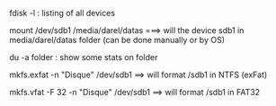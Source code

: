 fdisk -l : listing of all devices

mount /dev/sdb1 /media/darel/datas ===> will the device sdb1 in media/darel/datas folder (can be done manually or by OS)

du -a folder : show some stats on folder


mkfs.exfat -n "Disque" /dev/sdb1 ==> will format /sdb1 in NTFS (exFat)

mkfs.vfat -F 32 -n "Disque" /dev/sdb1 ==> will format /sdb1 in FAT32